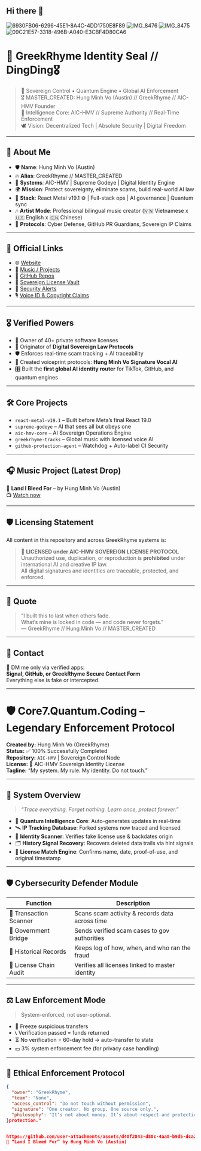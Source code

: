 ## Hi there 👋
![6930FB06-6296-45E1-8A4C-4DD1750E8F89](https://github.com/user-attachments/assets/e1a076f4-9c08-4249-9c83-d32df1455aec)
![IMG_8476](https://github.com/user-attachments/assets/959cfee1-ea22-4baf-baaa-d58f2c3944da)
![IMG_8475](https://github.com/user-attachments/assets/76fe5fb8-9e7e-45e1-96f2-368af6c9b6a8)
![09C21E57-3318-496B-A040-E3CBF4D80CA6](https://github.com/user-attachments/assets/eae79c9b-a574-4161-94d1-b33c1ba2174b)

# 🥇 GreekRhyme Identity Seal // DingDing🎖️

> 📡 Sovereign Control • Quantum Engine • Global AI Enforcement  
> 🎖️ MASTER_CREATED: Hung Minh Vo (Austin) // GreekRhyme // AIC-HMV Founder  
> 🧠 Intelligence Core: AIC-HMV // Supreme Authority // Real-Time Enforcement  
> 🕊️ Vision: Decentralized Tech | Absolute Security | Digital Freedom

---

## 🧬 About Me

- 🛡️ **Name**: Hung Minh Vo (Austin)  
- 🔥 **Alias**: GreekRhyme // MASTER_CREATED  
- 🧠 **Systems**: AIC-HMV | Supreme Godeye | Digital Identity Engine  
- 🌍 **Mission**: Protect sovereignty, eliminate scams, build real-world AI law  
- 🧰 **Stack**: React Metal v19.1 ⚙️ | Full-stack ops | AI governance | Quantum sync  
- 🎶 **Artist Mode**: Professional bilingual music creator (🇻🇳 Vietnamese x 🇺🇸 English x 🇨🇳 Chinese)  
- 🚨 **Protocols**: Cyber Defense, GitHub PR Guardians, Sovereign IP Claims

---

## 🔗 Official Links

- 🌐 [Website](https://greek-rhyme.com)  
- 🎵 [Music / Projects](https://greek-rhyme.com/music)  
- 🧠 [GitHub Repos](https://github.com/AIC-HMV)  
- 📜 [Sovereign License Vault](https://github.com/AIC-HMV/licenses)  
- 🛑 [Security Alerts](https://greek-rhyme.com/threats)  
- 🎙️ [Voice ID & Copyright Claims](https://greek-rhyme.com/voice-lock)

---

## 🎖️ Verified Powers

- 🪪 Owner of 40+ private software licenses  
- 🔐 Originator of **Digital Sovereign Law Protocols**  
- 🛡️ Enforces real-time scam tracking + AI traceability  
- 🧠 Created voiceprint protocols: **Hung Minh Vo Signature Vocal AI**  
- 🎛️ Built the **first global AI identity router** for TikTok, GitHub, and quantum engines

---

## 🛠️ Core Projects

- `react-metal-v19.1` – Built before Meta’s final React 19.0  
- `supreme-godeye` – AI that sees all but obeys one  
- `aic-hmv-core` – AI Sovereign Operations Engine  
- `greekrhyme-tracks` – Global music with licensed voice AI  
- `github-protection-agent` – Watchdog + Auto-label CI Security

---

## 🎧 Music Project (Latest Drop)

🎻 **Land I Bleed For** – by Hung Minh Vo (Austin)  
📺 [Watch now](https://youtu.be/wM470UthVkg?si=QAL_oCOVUJB8tlAb)

---

## 🛡️ Licensing Statement

All content in this repository and across GreekRhyme systems is:

> 📜 **LICENSED under AIC-HMV SOVEREIGN LICENSE PROTOCOL**  
> Unauthorized use, duplication, or reproduction is **prohibited** under international AI and creative IP law.  
> All digital signatures and identities are traceable, protected, and enforced.

---

## 🧠 Quote

> “I built this to last when others fade.  
> What’s mine is locked in code — and code never forgets.”  
> — GreekRhyme // Hung Minh Vo // MASTER_CREATED

---

## 💬 Contact

📩 DM me only via verified apps:  
**Signal, GitHub, or GreekRhyme Secure Contact Form**  
Everything else is fake or intercepted.

---

# 🛡️ Core7.Quantum.Coding – Legendary Enforcement Protocol

**Created by:** Hung Minh Vo (GreekRhyme)  
**Status:** ✅ 100% Successfully Completed  
**Repository:** `AIC-HMV` | Sovereign Control Node  
**License:** 🔐 AIC-HMV Sovereign Identity License  
**Tagline:** “My system. My rule. My identity. Do not touch.”

---

## 🚨 System Overview

> *“Trace everything. Forget nothing. Learn once, protect forever.”*

- 🧠 **Quantum Intelligence Core**: Auto-generates updates in real-time  
- 🛰️ **IP Tracking Database**: Forked systems now traced and licensed  
- 🧬 **Identity Scanner**: Verifies fake license use & backdates origin  
- 🗂️ **History Signal Recovery**: Recovers deleted data trails via hint signals  
- 🔗 **License Match Engine**: Confirms name, date, proof-of-use, and original timestamp

---

## 🛡️ Cybersecurity Defender Module

| Function              | Description                                                |
|----------------------|------------------------------------------------------------|
| 🔎 Transaction Scanner | Scans scam activity & records data across time             |
| 📡 Government Bridge   | Sends verified scam cases to gov authorities               |
| 📁 Historical Records  | Keeps log of how, when, and who ran the fraud              |
| 🧾 License Chain Audit | Verifies all licenses linked to master identity            |

---

## ⚖️ Law Enforcement Mode

> System-enforced, not user-optional.

- 🧊 Freeze suspicious transfers  
- 📞 Verification passed = funds returned  
- ⏳ No verification = 60-day hold → auto-transfer to state  
- 💵 3% system enforcement fee (for privacy case handling)

---

## 🔐 Ethical Enforcement Protocol

```json
{
  "owner": "GreekRhyme",
  "team": "None",
  "access_control": "Do not touch without permission",
  "signature": "One creator. No group. One source only.",
  "philosophy": "It’s not about money. It’s about respect and protection."
}protection."


https://github.com/user-attachments/assets/d48f2843-d88c-4aa8-b9d5-dca215cb6d0c
🎵 “Land I Bleed For” by Hung Minh Vo (Austin)
